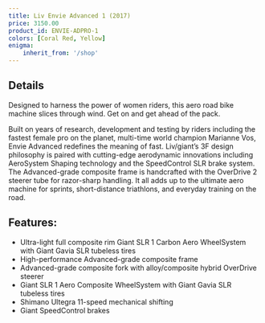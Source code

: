 ```yaml
---
title: Liv Envie Advanced 1 (2017)
price: 3150.00
product_id: ENVIE-ADPRO-1
colors: [Coral Red, Yellow]
enigma:
    inherit_from: '/shop'
---
```


## Details 

Designed to harness the power of women riders, this aero road bike machine slices through wind. Get on and get ahead of the pack.

Built on years of research, development and testing by riders including the fastest female pro on the planet, multi-time world champion Marianne Vos, Envie Advanced redefines the meaning of fast. Liv/giant’s 3F design philosophy is paired with cutting-edge aerodynamic innovations including AeroSystem Shaping technology and the SpeedControl SLR brake system. The Advanced-grade composite frame is handcrafted with the OverDrive 2 steerer tube for razor-sharp handling. It all adds up to the ultimate aero machine for sprints, short-distance triathlons, and everyday training on the road.

## Features:

* Ultra-light full composite rim Giant SLR 1 Carbon Aero WheelSystem with Giant Gavia SLR tubeless tires
* High-performance Advanced-grade composite frame
* Advanced-grade composite fork with alloy/composite hybrid OverDrive steerer
* Giant SLR 1 Aero Composite WheelSystem with Giant Gavia SLR tubeless tires
* Shimano Ultegra 11-speed mechanical shifting
* Giant SpeedControl brakes
